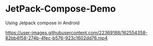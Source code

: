 # JetPack-Compose-Demo
Using Jetpack compose in Android

https://user-images.githubusercontent.com/22369188/162554358-82bb4f58-274b-4fec-b576-923c1602dd76.mp4
